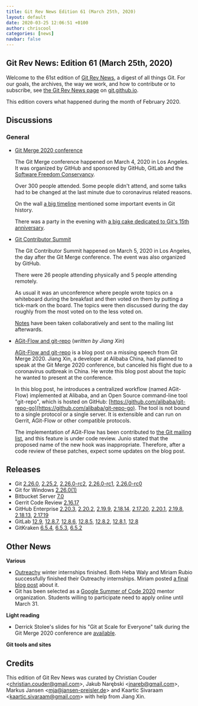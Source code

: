 ```yaml
---
title: Git Rev News Edition 61 (March 25th, 2020)
layout: default
date: 2020-03-25 12:06:51 +0100
author: chriscool
categories: [news]
navbar: false
---
```


## Git Rev News: Edition 61 (March 25th, 2020)

Welcome to the 61st edition of [Git Rev News](https://git.github.io/rev_news/rev_news/),
a digest of all things Git. For our goals, the archives, the way we work, and how to contribute or to
subscribe, see [the Git Rev News page](https://git.github.io/rev_news/rev_news/) on [git.github.io](http://git.github.io).

This edition covers what happened during the month of February 2020.

## Discussions


### General

* [Git Merge 2020 conference](https://git-merge.com/)

  The Git Merge conference happened on March 4, 2020 in Los
  Angeles. It was organized by GitHub and sponsored by GitHub, GitLab
  and the [Software Freedom Conservancy](https://sfconservancy.org/).

  Over 300 people attended. Some people didn't attend, and some talks
  had to be changed at the last minute due to coronavirus related
  reasons.

  On the wall [a big timeline](https://photos.google.com/share/AF1QipP764-lYtgUakk-4Kr_Njh6S3GZE0BqdU8V_3j63RyhTygxNR12oO3mY5gSJdSGGA/photo/AF1QipPDidUvdLbTsS9DJKJlAVQ-PEV5zP1MZ4NIkd-x)
  mentioned some important events in Git history.

  There was a party in the evening with
  [a big cake dedicated to Git's 15th anniversary](https://photos.google.com/share/AF1QipP764-lYtgUakk-4Kr_Njh6S3GZE0BqdU8V_3j63RyhTygxNR12oO3mY5gSJdSGGA/photo/AF1QipOXskul_osttaPQuOHkR1wAQQdOJb4j89VO3ipn).

* [Git Contributor Summit](https://lore.kernel.org/git/AC2EB721-2979-43FD-922D-C5076A57F24B@jramsay.com.au/)

  The Git Contributor Summit happened on March 5, 2020 in Los Angeles,
  the day after the Git Merge conference. The event was also organized
  by GitHub.

  There were 26 people attending physically and 5 people attending
  remotely.

  As usual it was an unconference where people wrote topics on a
  whiteboard during the breakfast and then voted on them by putting a
  tick-mark on the board. The topics were then discussed during the
  day roughly from the most voted on to the less voted on.

  [Notes](https://lore.kernel.org/git/AC2EB721-2979-43FD-922D-C5076A57F24B@jramsay.com.au/)
  have been taken collaboratively and sent to the mailing list
  afterwards.

* [AGit-Flow and git-repo](https://git-repo.info/en/2020/03/agit-flow-and-git-repo/) (*written by Jiang Xin*)

  [AGit-Flow and git-repo](https://git-repo.info/en/2020/03/agit-flow-and-git-repo/)
  is a blog post on a missing speech from Git
  Merge 2020. Jiang Xin, a developer at Alibaba China, had planned to
  speak at the Git Merge 2020 conference, but canceled his flight due
  to a coronavirus outbreak in China. He wrote this blog post about the
  topic he wanted to present at the conference.

  In this blog post, he introduces a centralized workflow (named AGit-Flow)
  implemented at Alibaba, and an Open Source command-line tool "git-repo",
  which is hosted on GitHub:
  [https://github.com/alibaba/git-repo-go](https://github.com/alibaba/git-repo-go).
  The tool is not bound to a single protocol or a single server. It is
  extensible and can run on Gerrit, AGit-Flow or other compatible protocols.

  The implementation of AGit-Flow has been contributed to
  [the Git mailing list](https://public-inbox.org/git/20200304113312.34229-1-zhiyou.jx@alibaba-inc.com/),
  and this feature is under code review. Junio stated that the proposed name of
  the new hook was inappropriate. Therefore, after a code review of these
  patches, expect some updates on the blog post.

<!---
### Reviews
-->

<!---
### Support
-->

<!---
## Developer Spotlight:
-->

## Releases

+ Git [2.26.0](https://public-inbox.org/git/xmqqa7477u6j.fsf@gitster.c.googlers.com/),
[2.25.2](https://public-inbox.org/git/xmqqeetqh6fp.fsf@gitster.c.googlers.com/),
[2.26.0-rc2](https://public-inbox.org/git/xmqqa74fj30p.fsf@gitster.c.googlers.com/),
[2.26.0-rc1](https://public-inbox.org/git/xmqqo8t4z29k.fsf@gitster-ct.c.googlers.com/),
[2.26.0-rc0](https://public-inbox.org/git/xmqq5zfi4g0p.fsf@gitster-ct.c.googlers.com/)
+ Git for Windows [2.26.0(1)](https://github.com/git-for-windows/git/releases/tag/v2.26.0.windows.1)
+ Bitbucket Server [7.0](https://confluence.atlassian.com/bitbucketserver/bitbucket-server-release-notes-872139866.html)
+ Gerrit Code Review [2.16.17](https://www.gerritcodereview.com/2.16.html#21617)
+ GitHub Enterprise [2.20.3](https://enterprise.github.com/releases/2.20.3/notes),
[2.20.2](https://enterprise.github.com/releases/2.20.2/notes),
[2.19.9](https://enterprise.github.com/releases/2.19.9/notes),
[2.18.14](https://enterprise.github.com/releases/2.18.14/notes),
[2.17.20](https://enterprise.github.com/releases/2.17.20/notes),
[2.20.1](https://enterprise.github.com/releases/2.20.1/notes),
[2.19.8](https://enterprise.github.com/releases/2.19.8/notes),
[2.18.13](https://enterprise.github.com/releases/2.18.13/notes),
[2.17.19](https://enterprise.github.com/releases/2.17.19/notes)
+ GitLab [12.9](https://about.gitlab.com/releases/2020/03/22/gitlab-12-9-released/),
[12.8.7](https://about.gitlab.com/releases/2020/03/16/gitlab-12-8-7-released/),
[12.8.6](https://about.gitlab.com/releases/2020/03/11/critical-security-release-gitlab-12-dot-8-dot-6-released/),
[12.8.5](https://about.gitlab.com/releases/2020/03/09/gitlab-12-8-5-released/),
[12.8.2](https://about.gitlab.com/releases/2020/03/04/gitlab-12-dot-8-dot-2-released/),
[12.8.1](https://about.gitlab.com/releases/2020/02/24/gitlab-12-8-1-released/),
[12.8](https://about.gitlab.com/releases/2020/02/22/gitlab-12-8-released/)
+ GitKraken [6.5.4](https://support.gitkraken.com/release-notes/current),
[6.5.3](https://support.gitkraken.com/release-notes/current),
[6.5.2](https://support.gitkraken.com/release-notes/current)

## Other News

__Various__

* [Outreachy](https://www.outreachy.org/) winter internships
  finished. Both Heba Waly and Miriam Rubio successfully finished
  their Outreachy internships. Miriam posted
  [a final blog post](https://mirucam.gitlab.io/outreachy_blog/post/week13/)
  about it.
* Git has been selected as a
  [Google Summer of Code 2020](https://summerofcode.withgoogle.com/)
  mentor organization. Students willing to participate need to apply
  online until March 31.

__Light reading__

* Derrick Stolee's slides for his "Git at Scale for Everyone" talk
  during the Git Merge 2020 conference are [available](https://stolee.dev/docs/git-merge-2020.pdf).

__Git tools and sites__


## Credits

This edition of Git Rev News was curated by
Christian Couder &lt;<christian.couder@gmail.com>&gt;,
Jakub Narębski &lt;<jnareb@gmail.com>&gt;,
Markus Jansen &lt;<mja@jansen-preisler.de>&gt; and
Kaartic Sivaraam &lt;<kaartic.sivaraam@gmail.com>&gt;
with help from Jiang Xin.

